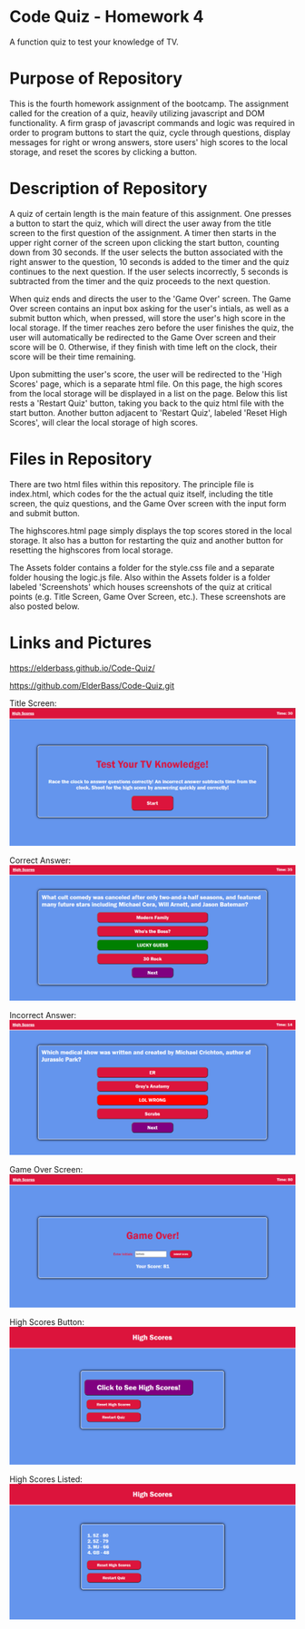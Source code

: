 # Code Quiz - Homework 4

A function quiz to test your knowledge of TV.

# Purpose of Repository

This is the fourth homework assignment of the bootcamp. The assignment called for the creation of a quiz, heavily utilizing javascript and DOM functionality. A firm grasp of javascript commands and logic was required in order to program buttons to start the quiz, cycle through questions, display messages for right or wrong answers, store users' high scores to the local storage, and reset the scores by clicking a button. 

# Description of Repository

A quiz of certain length is the main feature of this assignment. One presses a button to start the quiz, which will direct the user away from the title screen to the first question of the assignment. A timer then starts in the upper right corner of the screen upon clicking the start button, counting down from 30 seconds. If the user selects the button associated with the right answer to the question, 10 seconds is added to the timer and the quiz continues to the next question. If the user selects incorrectly, 5 seconds is subtracted from the timer and the quiz proceeds to the next question.

When quiz ends and directs the user to the 'Game Over' screen. The Game Over screen contains an input box asking for the user's intials, as well as a submit button which, when pressed, will store the user's high score in the local storage. If the timer reaches zero before the user finishes the quiz, the user will automatically be redirected to the Game Over screen and their score will be 0. Otherwise, if they finish with time left on the clock, their score will be their time remaining.

Upon submitting the user's score, the user will be redirected to the 'High Scores' page, which is a separate html file. On this page, the high scores from the local storage will be displayed in a list on the page. Below this list rests a 'Restart Quiz' button, taking you back to the quiz html file with the start button. Another button adjacent to 'Restart Quiz', labeled 'Reset High Scores', will clear the local storage of high scores. 

# Files in Repository

There are two html files within this repository. The principle file is index.html, which codes for the the actual quiz itself, including the title screen, the quiz questions, and the Game Over screen with the input form and submit button. 

The highscores.html page simply displays the top scores stored in the local storage. It also has a button for restarting the quiz and another button for resetting the highscores from local storage. 

The Assets folder contains a folder for the style.css file and a separate folder housing the logic.js file. Also within the Assets folder is a folder labeled 'Screenshots' which houses screenshots of the quiz at critical points (e.g. Title Screen, Game Over Screen, etc.). These screenshots are also posted below.

# Links and Pictures

https://elderbass.github.io/Code-Quiz/

https://github.com/ElderBass/Code-Quiz.git

Title Screen:
![Quiz Title Screen](./Assets\Screenshots\Quiz-Title.png)


Correct Answer:
![Quiz Correct Answer](./Assets\Screenshots\Quiz-Right.png)


Incorrect Answer:
![Quiz Incorrect Answer](./Assets\Screenshots\Quiz-Wrong.png)


Game Over Screen:
![Quiz at Game Over](./Assets\Screenshots\Quiz-Game-Over.png)


High Scores Button:
![High Scores Page with Button](./Assets\Screenshots\High-Score-Button.png)


High Scores Listed:
![High Scores Page with Scores Listed](Assets\Screenshots\Quiz-Listed-Scores.png)
